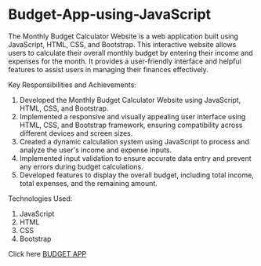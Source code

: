 # Budget-App-using-JavaScript

The Monthly Budget Calculator Website is a web application built using JavaScript, HTML, CSS, and Bootstrap. This interactive website allows users to calculate their overall monthly budget by entering their income and expenses for the month. It provides a user-friendly interface and helpful features to assist users in managing their finances effectively.

Key Responsibilities and Achievements:

1. Developed the Monthly Budget Calculator Website using JavaScript, HTML, CSS, and Bootstrap.
2. Implemented a responsive and visually appealing user interface using HTML, CSS, and Bootstrap framework, ensuring compatibility across different devices and screen sizes.
3. Created a dynamic calculation system using JavaScript to process and analyze the user's income and expense inputs.
4. Implemented input validation to ensure accurate data entry and prevent any errors during budget calculations.
5. Developed features to display the overall budget, including total income, total expenses, and the remaining amount.

Technologies Used:

1. JavaScript
2. HTML
3. CSS
4. Bootstrap 

Click here [BUDGET APP](https://vinayakbora.github.io/BudgetApp/)
